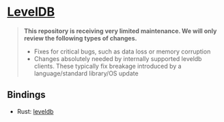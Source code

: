 # [LevelDB](https://github.com/google/leveldb)
> **This repository is receiving very limited maintenance. We will only review the following types of changes.**
>
> * Fixes for critical bugs, such as data loss or memory corruption
> * Changes absolutely needed by internally supported leveldb clients. These typically fix breakage introduced by a language/standard library/OS update

## Bindings
- Rust: [leveldb](https://github.com/skade/leveldb)